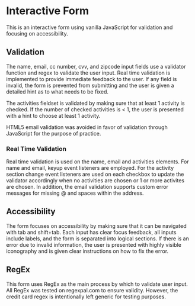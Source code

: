 # Interactive Form

This is an interactive form using vanilla JavaScript for validation and focusing on accessibility.

## Validation

The name, email, cc number, cvv, and zipcode input fields use a validator function and regex to validate the user input. Real time validation is implemented to provide immediate feedback to the user. If any field is invalid, the form is prevented from submitting and the user is given a detailed hint as to what needs to be fixed.

The activities fieldset is validated by making sure that at least 1 activity is checked. If the number of checked activities is < 1, the user is presented with a hint to choose at least 1 activity.

HTML5 email validation was avoided in favor of validation through JavaScript for the purpose of practice. 

### Real Time Validation

Real time validation is used on the name, email and activities elements. For name and email, keyup event listeners are employed. For the activity section change event listeners are used on each checkbox to update the validator accordingly when no activities are chosen or 1 or more activites are chosen. In addition, the email validation supports custom error messages for missing @ and spaces within the address.

## Accessibility

 The form focuses on accessibility by making sure that it can be navigated with tab and shift+tab. Each input has clear focus feedback, all inputs include labels, and the form is separated into logical sections. If there is an error due to invalid information, the user is presented with highly visible iconography and is given clear instructions on how to fix the error.

## RegEx

This form uses RegEx as the main process by which to validate user input. All RegEx was tested on regexpal.com to ensure validity. However, the credit card regex is intentionally left generic for testing purposes.

